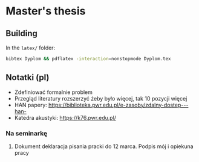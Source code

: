 # Master's thesis

## Building

In the `latex/` folder:
```bash
bibtex Dyplom && pdflatex -interaction=nonstopmode Dyplom.tex
```

## Notatki (pl)

- Zdefiniować formalnie problem
- Przegląd literatury rozszerzyć żeby było więcej, tak 10 pozycji więcej
- HAN papery: https://biblioteka.pwr.edu.pl/e-zasoby/zdalny-dostep---han- 
- Katedra akustyki: https://k76.pwr.edu.pl/


### Na seminarkę

1. Dokument deklaracja pisania pracki do 12 marca.
   Podpis mój i opiekuna pracy

